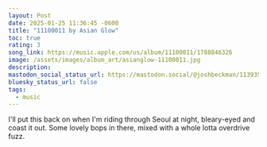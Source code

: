 ```yaml
---
layout: Post
date: 2025-01-25 11:36:45 -0600
title: "11100011 by Asian Glow"
toc: true
rating: 3
song_link: https://music.apple.com/us/album/11100011/1788846326
image: /assets/images/album_art/asianglow-11100011.jpg
description: 
mastodon_social_status_url: https://mastodon.social/@joshbeckman/113935700617273572
bluesky_status_url: false
tags:
  - music
---
```




I'll put this back on when I'm riding through Seoul at night, bleary-eyed and coast it out. Some lovely bops in there, mixed with a whole lotta overdrive fuzz.

